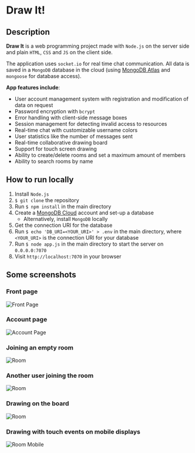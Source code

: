 # Draw It!

## Description
**Draw It** is a web programming project made with `Node.js` on the server side and plain `HTML`, `CSS` and `JS` on the client side.

The application uses `socket.io` for real time chat communication. All data is saved in a `MongoDB` database in the cloud (using [MongoDB Atlas](https://www.mongodb.com/cloud/atlas) and `mongoose` for database access).

**App features include**:
* User account management system with registration and modification of data on request
* Password encryption with `bcrypt`
* Error handling with client-side message boxes
* Session management for detecting invalid access to resources
* Real-time chat with customizable username colors
* User statistics like the number of messages sent
* Real-time collaborative drawing board
* Support for touch screen drawing
* Ability to create/delete rooms and set a maximum amount of members
* Ability to search rooms by name

## How to run locally
1. Install `Node.js`
2. `$ git clone` the repository
3. Run `$ npm install` in the main directory
4. Create a [MongoDB Cloud](https://www.mongodb.com/cloud/atlas) account and set-up a database
    * Alternatively, install `MongoDB` locally
5. Get the connection URI for the database
6. Run `$ echo 'DB_URI=<YOUR_URI>' > .env` in the main directory, where `<YOUR_URI>` is the connection URI for your database
7. Run `$ node app.js` in the main directory to start the server on `0.0.0.0:7070`
8. Visit `http://localhost:7070` in your browser

## Some screenshots
### Front page
![Front Page](./images/index.png)

### Account page
![Account Page](./images/account.png)

### Joining an empty room
![Room](./images/room1.png)

### Another user joining the room
![Room](./images/room2.png)

### Drawing on the board
![Room](./images/room3.png)

### Drawing with touch events on mobile displays
![Room Mobile](./images/room_mobile.png)